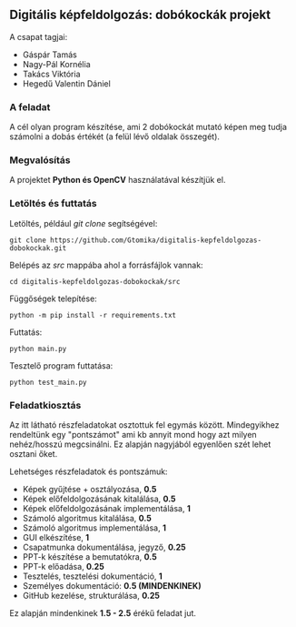 ## Digitális képfeldolgozás: dobókockák projekt

A csapat tagjai:
 - Gáspár Tamás
 - Nagy-Pál Kornélia
 - Takács Viktória
 - Hegedű Valentin Dániel
 
### A feladat

A cél olyan program készítése, ami 2 dobókockát mutató képen meg tudja számolni a dobás értékét 
(a felül lévő oldalak összegét).

### Megvalósítás

A projektet **Python és OpenCV** használatával készítjük el.

### Letöltés és futtatás

Letöltés, például *git clone* segítségével:

```
git clone https://github.com/Gtomika/digitalis-kepfeldolgozas-dobokockak.git
```

Belépés az *src* mappába ahol a forrásfájlok vannak:

```
cd digitalis-kepfeldolgozas-dobokockak/src
```

Függőségek telepítése:

```
python -m pip install -r requirements.txt
```

Futtatás:

```
python main.py
```

Tesztelő program futtatása:

```
python test_main.py
```

### Feladatkiosztás

Az itt látható részfeladatokat osztottuk fel egymás között.
Mindegyikhez rendeltünk egy "pontszámot" ami kb annyit mond hogy azt milyen nehéz/hosszú 
megcsinálni. Ez alapján nagyjából egyenlően szét lehet osztani őket.

Lehetséges részfeladatok és pontszámuk:
- Képek gyűjtése + osztályozása, **0.5**
- Képek előfeldolgozásának kitalálása, **0.5**
- Képek előfeldolgozásának implementálása, **1**
- Számoló algoritmus kitalálása, **0.5**
- Számoló algoritmus implementálása, **1**
- GUI elkészítése, **1**
- Csapatmunka dokumentálása, jegyző, **0.25**
- PPT-k készítése a bemutatókra, **0.5**
- PPT-k előadása, **0.25**
- Tesztelés, tesztelési dokumentáció, **1**
- Személyes dokumentáció: **0.5 (MINDENKINEK)**
- GitHub kezelése, strukturálása, **0.25**

Ez alapján mindenkinek **1.5 - 2.5** érékű feladat jut.

